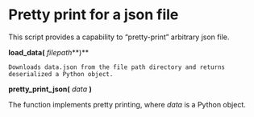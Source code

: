# Pretty print for a json file
This script provides a capability to “pretty-print” arbitrary json file.

**load_data(** *filepath***)** 

    Downloads data.json from the file path directory and returns deserialized a Python object.

**pretty_print_json(** *data* **)**

  The function implements pretty printing, where *data* is a Python object.
